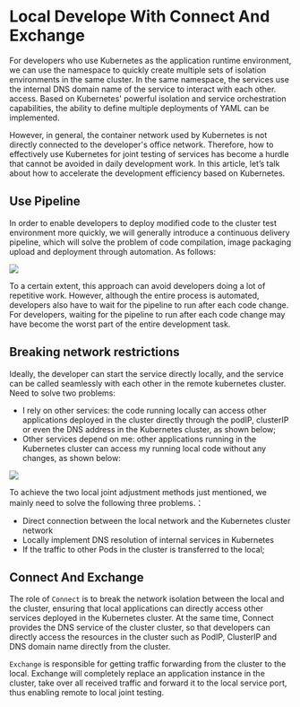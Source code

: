 Local Develope With Connect And Exchange
=========

For developers who use Kubernetes as the application runtime environment, we can use the namespace to quickly create multiple sets of isolation environments in the same cluster. In the same namespace, the services use the internal DNS domain name of the service to interact with each other. access. Based on Kubernetes' powerful isolation and service orchestration capabilities, the ability to define multiple deployments of YAML can be implemented.

However, in general, the container network used by Kubernetes is not directly connected to the developer's office network. Therefore, how to effectively use Kubernetes for joint testing of services has become a hurdle that cannot be avoided in daily development work. In this article, let’s talk about how to accelerate the development efficiency based on Kubernetes.

## Use Pipeline

In order to enable developers to deploy modified code to the cluster test environment more quickly, we will generally introduce a continuous delivery pipeline, which will solve the problem of code compilation, image packaging upload and deployment through automation. As follows:

![](../../_media/guide/local-dev-01.png)


To a certain extent, this approach can avoid developers doing a lot of repetitive work. However, although the entire process is automated, developers also have to wait for the pipeline to run after each code change. For developers, waiting for the pipeline to run after each code change may have become the worst part of the entire development task.

## Breaking network restrictions

Ideally, the developer can start the service directly locally, and the service can be called seamlessly with each other in the remote kubernetes cluster. Need to solve two problems:

- I rely on other services: the code running locally can access other applications deployed in the cluster directly through the podIP, clusterIP or even the DNS address in the Kubernetes cluster, as shown below;
- Other services depend on me: other applications running in the Kubernetes cluster can access my running local code without any changes, as shown below:

![](../../_media/guide/local-dev-02.png)

To achieve the two local joint adjustment methods just mentioned, we mainly need to solve the following three problems.：

- Direct connection between the local network and the Kubernetes cluster network
- Locally implement DNS resolution of internal services in Kubernetes
- If the traffic to other Pods in the cluster is transferred to the local;

## Connect And Exchange

The role of `Connect` is to break the network isolation between the local and the cluster, ensuring that local applications can directly access other services deployed in the Kubernetes cluster. At the same time, Connect provides the DNS service of the cluster cluster, so that developers can directly access the resources in the cluster such as PodIP, ClusterIP and DNS domain name directly from the cluster.

`Exchange` is responsible for getting traffic forwarding from the cluster to the local. Exchange will completely replace an application instance in the cluster, take over all received traffic and forward it to the local service port, thus enabling remote to local joint testing.